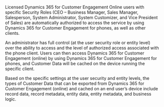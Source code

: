 Licensed Dynamics 365 for Customer Engagement Online users with specific Security Roles (CEO – Business Manager, Sales Manager, Salesperson, System Administrator, System Customizer, and Vice President of Sales) are automatically authorized to access the service by using Dynamics 365 for Customer Engagement for phones, as well as other clients.  
  
 An administrator has full control (at the user security role or entity level) over the ability to access and the level of authorized access associated with the phone client. Users can then access Dynamics 365 for Customer Engagement (online) by using Dynamics 365 for Customer Engagement for phones, and Customer Data will be cached on the device running the specific client.  
  
 Based on the specific settings at the user security and entity levels, the types of Customer Data that can be exported from Dynamics 365 for Customer Engagement (online) and cached on an end user’s device include record data, record metadata, entity data, entity metadata, and business logic.